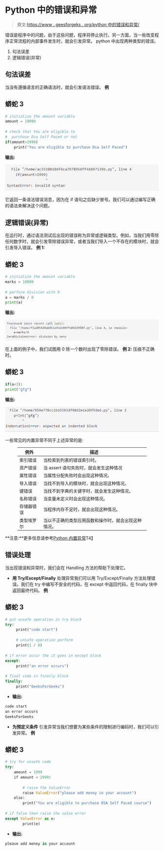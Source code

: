 # Python 中的错误和异常

> 原文:[https://www . geesforgeks . org/python 中的错误和异常/](https://www.geeksforgeeks.org/errors-and-exceptions-in-python/)

错误是程序中的问题，由于这些问题，程序将停止执行。另一方面，当一些改变程序正常流程的内部事件发生时，就会引发异常。
python 中出现两种类型的错误。

1.  句法误差
2.  逻辑错误(异常)

## 句法误差

当没有遵循语言的正确语法时，就会引发语法错误。
**例**

## 蟒蛇 3

```py
# initialize the amount variable
amount = 10000

# check that You are eligible to
#  purchase Dsa Self Paced or not
if(amount>2999)
    print("You are eligible to purchase Dsa Self Paced")

```

**输出:**

![](img/2ffe2033446e0b79906ff02382cd255d.png)

它返回一条语法错误消息，因为在 if 语句之后缺少冒号。我们可以通过编写正确的语法来解决这个问题。

## 逻辑错误(异常)

在运行时，通过语法测试后出现的错误称为异常或逻辑类型。例如，当我们用零除任何数字时，就会引发零除错误异常，或者当我们导入一个不存在的模块时，就会引发导入错误。
**例 1:**

## 蟒蛇 3

```py
# initialize the amount variable
marks = 10000

# perform division with 0
a = marks / 0
print(a)
```

**输出:**

![](img/12c2e1b00cc8ced58feeddc818673ece.png)

在上面的例子中，我们试图用 0 除一个数时出现了零除错误。
**例 2:** 压痕不正确时。

## 蟒蛇 3

```py
if(a<3):
print("gfg")
```

**输出:**

![](img/7980ddb00a53df043717d4597bc3f324.png)

一些常见的内置异常不同于上述异常的是:

<figure class="table">

| 例外 | 描述 |
| --- | --- |
| 索引错误 | 当检索到列表的错误索引时。 |
| 资产错误 | 当 assert 语句失败时，就会发生这种情况 |
| 属性错误 | 当属性分配失败时会出现这种情况。 |
| 导入错误 | 当找不到导入的模块时，就会出现这种情况。 |
| 键错误 | 当找不到字典的关键字时，就会发生这种情况。 |
| 名称错误 | 当变量未定义时会出现这种情况。 |
| 存储器错误 | 当程序内存不足时，就会出现这种情况。 |
| 类型埃罗尔 | 当以不正确的类型应用函数和操作时，就会出现这种情况。 |

</figure>

**注意:**更多信息请参考[Python 内置异常](https://www.geeksforgeeks.org/built-exceptions-python/)T4】

## 错误处理

当出现错误和异常时，我们会在 Handling 方法的帮助下处理它。

*   **用 Try/Except/Finally**
    处理异常我们可以用 Try/Except/Finally 方法处理错误。我们在 try 中编写不安全的代码，在 except 中返回代码，在 finally 块中返回最终代码。
    **例**

## 蟒蛇 3

```py
# put unsafe operation in try block
try:
     print("code start")

     # unsafe operation perform
     print(1 / 0)

# if error occur the it goes in except block
except:
     print("an error occurs")

# final code in finally block
finally:
     print("GeeksForGeeks")
```

*   **输出:**

```py
code start
an error occurs
GeeksForGeeks
```

*   **为预定义条件**
    引发异常当我们想要为某些条件的限制进行编码时，我们可以引发异常。
    **例**

## 蟒蛇 3

```py
# try for unsafe code
try:
    amount = 1999
    if amount < 2999:

        # raise the ValueError
        raise ValueError("please add money in your account")
    else:
        print("You are eligible to purchase DSA Self Paced course")

# if false then raise the value error
except ValueError as e:
        print(e)
```

*   **输出:**

```py
please add money in your account
```
